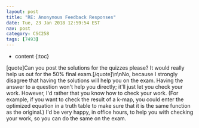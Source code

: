 ```yaml
---
layout: post
title: "RE: Anonymous Feedback Responses"
date: Tue, 23 Jan 2018 12:59:54 EST
nav: post
category: CSC258
tags: [7493]
---
```


* content
{:toc}

[quote]Can you post the solutions for the quizzes please? It would really help us out for the 50% final exam.[/quote]\n\nNo, because I strongly disagree that having the solutions will help you on the exam. Having the answer to a question won't help you directly; it'll just let you check your work. However, I'd rather that you know how to check your work. (For example, if you want to check the result of a k-map, you could enter the optimized equation in a truth table to make sure that it is the same function as the original.)  I'd be very happy, in office hours, to help you with checking your work, so you can do the same on the exam.
<!-- more -->
<p></p>
